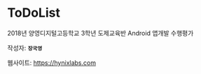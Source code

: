 # ToDoList

2018년 양영디지털고등학교 3학년 도제교육반 Android 앱개발 수행평가

작성자: **`장국영`**


웹사이트: https://hynixlabs.com
